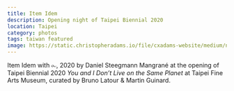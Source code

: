 ```yaml
---
title: Item Idem
description: Opening night of Taipei Biennial 2020
location: Taipei
category: photos
tags: taiwan featured
image: https://static.christopheradams.io/file/cxadams-website/medium/nextcloud/Photos/Albums/2020/20201121-1920_Taipei_TFAM/20201121-1920_Taipei_TFAM_L1004529-0.jpg
---
```


Item Idem with ⧜, 2020 by Daniel Steegmann Mangrané at the opening of Taipei Biennial 2020 *You and I Don’t Live on the Same Planet* at Taipei Fine Arts Museum, curated by Bruno Latour & Martin Guinard.
